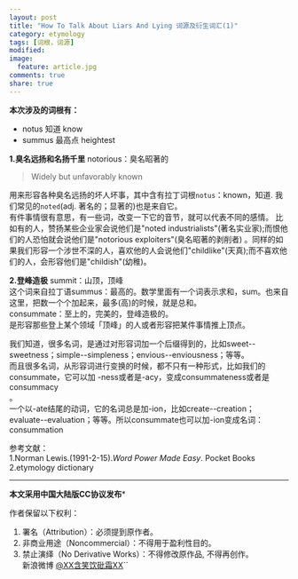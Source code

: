 ```yaml
---
layout: post
title: "How To Talk About Liars And Lying 词源及衍生词汇(1)"
category: etymology
tags: [词根，词源]
modified:
image:
  feature: article.jpg
comments: true
share: true
---
```

**本次涉及的词根有：** 

- notus              知道 know        
- summus             最高点 heightest  


**1.臭名远扬和名扬千里** 
notorious：臭名昭著的  
>Widely but unfavorably known

用来形容各种臭名远扬的坏人坏事，其中含有拉丁词根`notus`：known，知道.
我们常见的`noted`(adj. 著名的；显著的)也是来自它。  
有件事情很有意思，有一些词，改变一下它的音节，就可以代表不同的感情。
比如有的人，赞扬某些企业家会说他们是"noted industrialists"(著名实业家);而恨他们的人恐怕就会说他们是"notorious exploiters"(臭名昭著的剥削者)
。同样的如果我们形容一个涉世不深的人，喜欢他的人会说他们"childlike"(天真);而不喜欢他们的人，会形容他们是"childish"(幼稚)。  

**2.登峰造极**
summit：山顶，顶峰  
这个词来自拉丁语summus：最高的。数学里面有一个词表示求和，sum。也来自这里，把数一个个加起来，最多(高)的时候，就是总和。  
consummate：至上的，完美的，登峰造极的。  
是形容那些登上某个领域「顶峰」的人或者形容把某件事情推上顶点。  

我们知道，很多名词，是通过对形容词加一个后缀得到的，比如sweet--sweetness；simple--simpleness；envious--enviousness；等等。    
而且很多名词，从形容词进行变换的时候，都不只有一种形式，比如我们的consummate，它可以加 -ness或者是-acy，变成consummateness或者是consummacy  
。    
一个以-ate结尾的动词，它的名词总是加-ion，比如create--creation；evaluate--evaluation；等等。所以consummate也可以加-ion变成名词：consummation

参考文献：  
1.Norman Lewis.(1991-2-15).*Word Power Made Easy*. Pocket Books  
2.etymology dictionary

********************************************

**本文采用中国大陆版CC协议发布***  
 
作者保留以下权利：  
1. 署名（Attribution）：必须提到原作者。  
2. 非商业用途（Noncommercial）：不得用于盈利性目的。  
3. 禁止演绎（No Derivative Works）：不得修改原作品, 不得再创作。   
新浪微博 [@XX含笑饮砒霜XX](http://weibo.com/smilingly1989)``